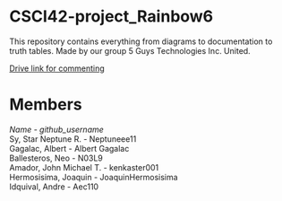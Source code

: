 # CSCI42-project_Rainbow6
This repository contains everything from diagrams to documentation to truth tables. Made by our group 5 Guys Technologies Inc. United.

[Drive link for commenting](https://drive.google.com/file/d/1l2twNZSvD8vcauIDmK8DwEhbC4elnEif/view?usp=sharing)


# Members
_Name - github_username_ \
Sy, Star Neptune R. - Neptuneee11 \
Gagalac, Albert - Albert Gagalac \
Ballesteros, Neo - N03L9 \
Amador, John Michael T. - kenkaster001 \
Hermosisima, Joaquin - JoaquinHermosisima \
Idquival, Andre - Aec110
